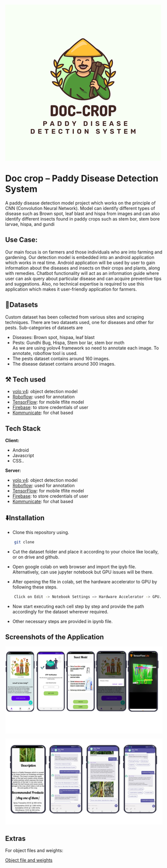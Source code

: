 
<img src="Images/Doc-crop.png" align="center">

# Doc crop – Paddy Disease Detection System

A paddy disease detection model project which works on the principle of CNN (Convolution Neural Network). 
Model can identify different types of disease such as Brown spot, leaf blast and hispa from images and can also identify different insects found in paddy crops such as stem bor, stem bore larvae, hispa, and gundi

## Use Case:

Our main focus is on farmers and those individuals who are into farming and gardening.
Our detection model is embedded into an android application which works in real time. Android application will be used by user to gain information about the diseases and insects on their crops and plants, along with remedies.
Chatbot functionality will act as an information guide where user can ask query about particular disease and can acquire preventive tips and suggestions.
Also, no technical expertise is required to use this application which makes it user-friendly application for farmers.

## 💾Datasets

Custom dataset has been collected from various sites and scraping techniques. There are two datasets used, one for diseases and other for pests. Sub-categories of datasets are
- Diseases: Brown spot, hispaa, leaf blast
- Pests: Gundhi Bug, Hispa, Stem bor lar, stem bor moth   
As we are using yolov4 framework so need to annotate each image. To annotate, roboflow tool is used. 
- The pests dataset contains around 160 images.
- The disease dataset contains around 300 images. 


##
## ⚒️ Tech used

-	[yolo v4](https://pjreddie.com/darknet/yolo/): object detection model
-	[Roboflow](https://roboflow.com/): used for annotation
-	[TensorFlow](https://www.tensorflow.org/): for mobile tflite model
-	[Firebase](https://firebase.google.com/): to store credentials of user
-	[Kommunicate](https://www.kommunicate.io/): for chat based	



## Tech Stack

**Client:** 

- Android
- Javascript
- CSS.. 

**Server:**

-	[yolo v4](https://pjreddie.com/darknet/yolo/): object detection model
-	[Roboflow](https://roboflow.com/): used for annotation
-	[TensorFlow](https://www.tensorflow.org/): for mobile tflite model
-	[Firebase](https://firebase.google.com/): to store credentials of user
-	[Kommunicate](https://www.kommunicate.io/): for chat based	



## ⬇️Installation


- Clone this repository using.
```bash    
    git clone 
```

- Cut the dataset folder and place it according to your choice like locally, or on drive and github.

- Open google colab on web browser and import the ipyb file. Alternatively, can use jupyter notebook but GPU issues will be there.

- After opening the file in colab, set the hardware accelerator to GPU by following these steps.

```bash 
    Click on Edit -> Notebook Settings –> Hardware Accelerator -> GPU.
```

- Now start executing each cell step by step and provide the path accordingly for the dataset wherever required.

- Other necessary steps are provided in ipynb file.

## Screenshots of the Application

![App Screenshot](Images/SS11.png)

![App Screenshot](Images/ss2.png)


## Extras

For object files and weights:

[Object file and weights](https://drive.google.com/drive/folders/1qoKE98A7zcZSDjzYcS-NpOwEfnDDLx7X?usp=sharing)

